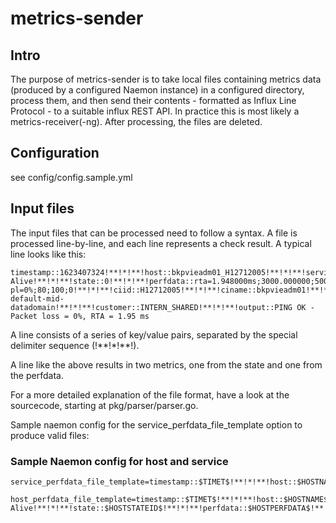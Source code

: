 # metrics-sender

## Intro
The purpose of metrics-sender is to take local files containing metrics data (produced by a configured Naemon instance) in a configured directory, process them, and then send their contents - formatted as Influx Line Protocol - to a suitable influx REST API. In practice this is most likely a metrics-receiver(-ng). After processing, the files are deleted.

## Configuration
see config/config.sample.yml

## Input files
The input files that can be processed need to follow a syntax. A file is processed line-by-line, and each line represents a check result.  A typical line looks like this:
```
timestamp::1623407324!**!*!**!host::bkpvieadm01_H12712005!**!*!**!service::CI-Alive!**!*!**!state::0!**!*!**!perfdata::rta=1.948000ms;3000.000000;5000.000000;0.000000 pl=0%;80;100;0!**!*!**!ciid::H12712005!**!*!**!ciname::bkpvieadm01!**!*!**!monitoringprofile::profiledev-default-mid-datadomain!**!*!**!customer::INTERN_SHARED!**!*!**!output::PING OK - Packet loss = 0%, RTA = 1.95 ms
```
A line consists of a series of key/value pairs, separated by the special delimiter sequence (!\*\*!\*!\*\*!).

A line like the above results in two metrics, one from the state and one from the perfdata.

For a more detailed explanation of the file format, have a look at the sourcecode, starting at pkg/parser/parser.go.

Sample naemon config for the service_perfdata_file_template option to produce valid files:
### Sample Naemon config for host and service
```
service_perfdata_file_template=timestamp::$TIMET$!**!*!**!host::$HOSTNAME$!**!*!**!service::$SERVICEDESC$!**!*!**!state::$SERVICESTATEID$!**!*!**!perfdata::$SERVICEPERFDATA$!**!*!**!ciid::$_HOSTCIID$!**!*!**!ciname::$_HOSTCINAME$!**!*!**!monitoringprofile::$_HOSTMONITORINGPROFILE$!**!*!**!customer::$_HOSTCUST$!**!*!**!output::$SERVICEOUTPUT$
```
```
host_perfdata_file_template=timestamp::$TIMET$!**!*!**!host::$HOSTNAME$!**!*!**!service::CI-Alive!**!*!**!state::$HOSTSTATEID$!**!*!**!perfdata::$HOSTPERFDATA$!**!*!**!ciid::$_HOSTCIID$!**!*!**!ciname::$_HOSTCINAME$!**!*!**!monitoringprofile::$_HOSTMONITORINGPROFILE$!**!*!**!customer::$_HOSTCUST$!**!*!**!output::$HOSTOUTPUT$
```